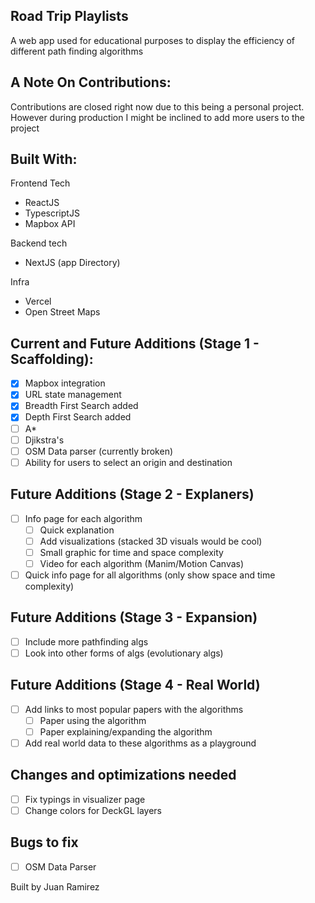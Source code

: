 ## Road Trip Playlists

A web app used for educational purposes to display the efficiency of different path finding algorithms

## A Note On Contributions:

Contributions are closed right now due to this being a personal project. However during production I might be inclined to add more users to the project

## Built With:

Frontend Tech

- ReactJS
- TypescriptJS
- Mapbox API

Backend tech

- NextJS (app Directory)

Infra

- Vercel
- Open Street Maps


## Current and Future Additions (Stage 1 - Scaffolding):

- [x] Mapbox integration
- [x] URL state management
- [x] Breadth First Search added
- [x] Depth First Search added
- [ ] A*
- [ ] Djikstra's
- [ ] OSM Data parser (currently broken)
- [ ] Ability for users to select an origin and destination

## Future Additions (Stage 2 - Explaners)
- [ ] Info page for each algorithm
    - [ ] Quick explanation
    - [ ] Add visualizations (stacked 3D visuals would be cool)
    - [ ] Small graphic for time and space complexity
    - [ ] Video for each algorithm (Manim/Motion Canvas)
- [ ] Quick info page for all algorithms (only show space and time complexity)

## Future Additions (Stage 3 - Expansion)
- [ ] Include more pathfinding algs
- [ ] Look into other forms of algs (evolutionary algs)

## Future Additions (Stage 4 - Real World)
- [ ] Add links to most popular papers with the algorithms
    - [ ] Paper using the algorithm
    - [ ] Paper explaining/expanding the algorithm
- [ ] Add real world data to these algorithms as a playground 

## Changes and optimizations needed
- [ ] Fix typings in visualizer page
- [ ] Change colors for DeckGL layers

## Bugs to fix
- [ ] OSM Data Parser

Built by Juan Ramirez